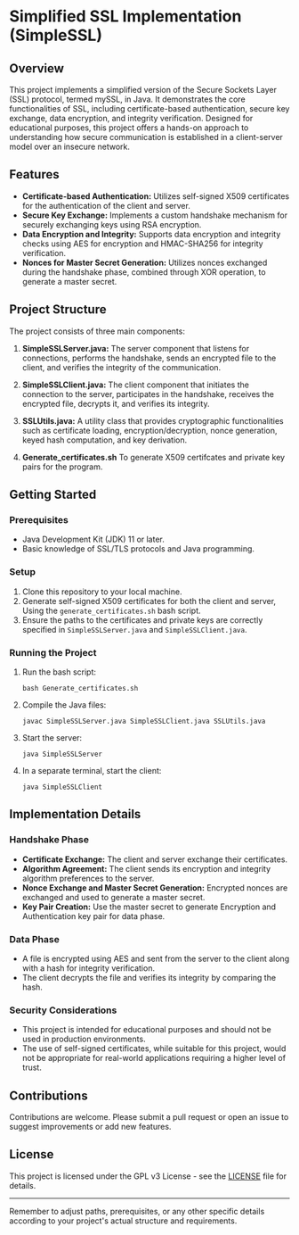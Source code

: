 # Simplified SSL Implementation (SimpleSSL)

## Overview
This project implements a simplified version of the Secure Sockets Layer (SSL) protocol, termed mySSL, in Java. It demonstrates the core functionalities of SSL, including certificate-based authentication, secure key exchange, data encryption, and integrity verification. Designed for educational purposes, this project offers a hands-on approach to understanding how secure communication is established in a client-server model over an insecure network.

## Features
- **Certificate-based Authentication:** Utilizes self-signed X509 certificates for the authentication of the client and server.
- **Secure Key Exchange:** Implements a custom handshake mechanism for securely exchanging keys using RSA encryption.
- **Data Encryption and Integrity:** Supports data encryption and integrity checks using AES for encryption and HMAC-SHA256 for integrity verification.
- **Nonces for Master Secret Generation:** Utilizes nonces exchanged during the handshake phase, combined through XOR operation, to generate a master secret.

## Project Structure
The project consists of three main components:

1. **SimpleSSLServer.java:** The server component that listens for connections, performs the handshake, sends an encrypted file to the client, and verifies the integrity of the communication.

2. **SimpleSSLClient.java:** The client component that initiates the connection to the server, participates in the handshake, receives the encrypted file, decrypts it, and verifies its integrity.

3. **SSLUtils.java:** A utility class that provides cryptographic functionalities such as certificate loading, encryption/decryption, nonce generation, keyed hash computation, and key derivation.

4. **Generate_certificates.sh** To generate X509 certifcates and private key pairs for the program.

## Getting Started
### Prerequisites
- Java Development Kit (JDK) 11 or later.
- Basic knowledge of SSL/TLS protocols and Java programming.

### Setup
1. Clone this repository to your local machine.
2. Generate self-signed X509 certificates for both the client and server, Using the `generate_certificates.sh` bash script.
3. Ensure the paths to the certificates and private keys are correctly specified in `SimpleSSLServer.java` and `SimpleSSLClient.java`.

### Running the Project
1. Run the bash script:
   ```
   bash Generate_certificates.sh
   ```  
2. Compile the Java files:
   ```
   javac SimpleSSLServer.java SimpleSSLClient.java SSLUtils.java
   ```
3. Start the server:
   ```
   java SimpleSSLServer
   ```
4. In a separate terminal, start the client:
   ```
   java SimpleSSLClient
   ```

## Implementation Details
### Handshake Phase
- **Certificate Exchange:** The client and server exchange their certificates.
- **Algorithm Agreement:** The client sends its encryption and integrity algorithm preferences to the server.
- **Nonce Exchange and Master Secret Generation:** Encrypted nonces are exchanged and used to generate a master secret.
- **Key Pair Creation:** Use the master secret to generate Encryption and Authentication key pair for data phase.

### Data Phase
- A file is encrypted using AES and sent from the server to the client along with a hash for integrity verification.
- The client decrypts the file and verifies its integrity by comparing the hash.

### Security Considerations
- This project is intended for educational purposes and should not be used in production environments.
- The use of self-signed certificates, while suitable for this project, would not be appropriate for real-world applications requiring a higher level of trust.

## Contributions
Contributions are welcome. Please submit a pull request or open an issue to suggest improvements or add new features.

## License
This project is licensed under the GPL v3 License - see the [LICENSE](LICENSE) file for details.

---

Remember to adjust paths, prerequisites, or any other specific details according to your project's actual structure and requirements.
